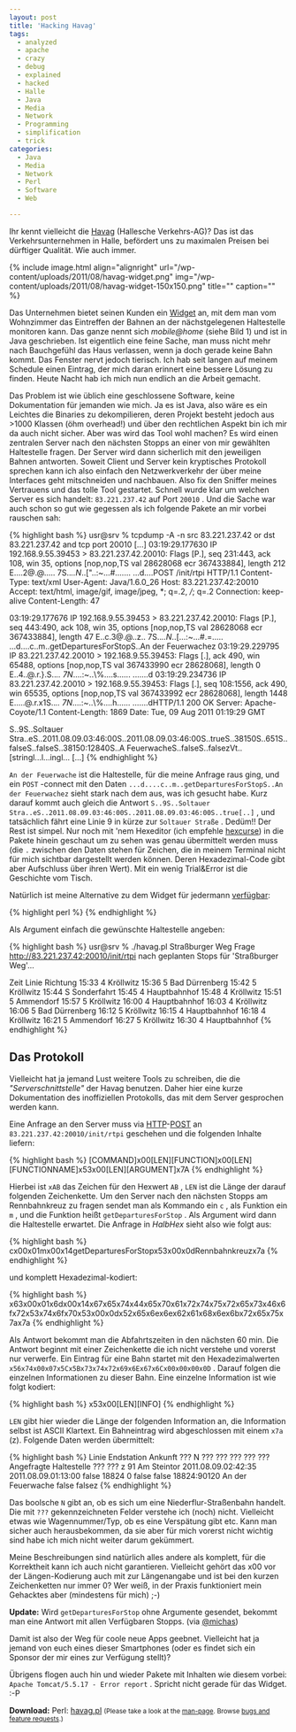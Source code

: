 ```yaml
---
layout: post
title: 'Hacking Havag'
tags:
  - analyzed
  - apache
  - crazy
  - debug
  - explained
  - hacked
  - Halle
  - Java
  - Media
  - Network
  - Programming
  - simplification
  - trick
categories:
  - Java
  - Media
  - Network
  - Perl
  - Software
  - Web

---
```


Ihr kennt vielleicht die <a href="http://www.havag.de/">Havag</a> (Hallesche Verkehrs-AG)? Das ist das Verkehrsunternehmen in Halle, befördert uns zu maximalen Preisen bei dürftiger Qualität. Wie auch immer.



{% include image.html align="alignright" url="/wp-content/uploads/2011/08/havag-widget.png" img="/wp-content/uploads/2011/08/havag-widget-150x150.png" title="" caption="" %}

Das Unternehmen bietet seinen Kunden ein <a href="http://www.havag.com/index.php?page=486">Widget</a> an, mit dem man vom Wohnzimmer das Eintreffen der Bahnen an der nächstgelegenen Haltestelle monitoren kann. Das ganze nennt sich <em>mobile@home</em> (siehe Bild 1) und ist in Java geschrieben. Ist eigentlich eine feine Sache, man muss nicht mehr nach Bauchgefühl das Haus verlassen, wenn ja doch gerade keine Bahn kommt. Das Fenster nervt jedoch tierisch. Ich hab seit langen auf meinem Schedule einen Eintrag, der mich daran erinnert eine bessere Lösung zu finden. Heute Nacht hab ich mich nun endlich an die Arbeit gemacht.

Das Problem ist wie üblich eine geschlossene Software, keine Dokumentation für jemanden wie mich. Ja es ist Java, also wäre es ein Leichtes die Binaries zu dekompilieren, deren Projekt besteht jedoch aus >1000 Klassen (öhm overhead!) und über den rechtlichen Aspekt bin ich mir da auch nicht sicher.
Aber was wird das Tool wohl machen? Es wird einen zentralen Server nach den nächsten Stopps an einer von mir gewählten Haltestelle fragen. Der Server wird dann sicherlich mit den jeweiligen Bahnen antworten.
Soweit Client und Server kein kryptisches Protokoll sprechen kann ich also einfach den Netzwerkverkehr der über meine Interfaces geht mitschneiden und nachbauen. Also fix den Sniffer meines Vertrauens und das tolle Tool gestartet. Schnell wurde klar um welchen Server es sich handelt:  `83.221.237.42`  auf Port  `20010` . Und die Sache war auch schon so gut wie gegessen als ich folgende Pakete an mir vorbei rauschen sah:



{% highlight bash %}
usr@srv % tcpdump -A -n src 83.221.237.42 or dst 83.221.237.42 and tcp port 20010
[...]
03:19:29.177630 IP 192.168.9.55.39453 > 83.221.237.42.20010: Flags [P.], seq 231:443, ack 108, win 35, options [nop,nop,TS val 28628068 ecr 367433884], length 212
E....2@.@.....  7S..*..N*..["..:~...#.......
...d....POST /init/rtpi HTTP/1.1
Content-Type: text/xml
User-Agent: Java/1.6.0_26
Host: 83.221.237.42:20010
Accept: text/html, image/gif, image/jpeg, *; q=.2, */*; q=.2
Connection: keep-alive
Content-Length: 47


03:19:29.177676 IP 192.168.9.55.39453 > 83.221.237.42.20010: Flags [P.], seq 443:490, ack 108, win 35, options [nop,nop,TS val 28628068 ecr 367433884], length 47
E..c.3@.@..z..  7S..*..N*..[...:~...#.=.....
...d....c..m..getDeparturesForStopS..An der Feuerwachez
03:19:29.229795 IP 83.221.237.42.20010 > 192.168.9.55.39453: Flags [.], ack 490, win 65488, options [nop,nop,TS val 367433990 ecr 28628068], length 0
E..4..@.r.}.S..*..      7N*....:~..\\%....s......
.......d
03:19:29.234736 IP 83.221.237.42.20010 > 192.168.9.55.39453: Flags [.], seq 108:1556, ack 490, win 65535, options [nop,nop,TS val 367433992 ecr 28628068], length 1448
E.....@.r.x1S..*..      7N*....:~..\\%....h......
.......dHTTP/1.1 200 OK
Server: Apache-Coyote/1.1
Content-Length: 1869
Date: Tue, 09 Aug 2011 01:19:29 GMT

S..9S..Soltauer Stra..eS..2011.08.09.03:46:00S..2011.08.09.03:46:00S..trueS..38150S..651S..falseS..falseS..38150:12840S..A FeuerwacheS..falseS..falsezVt..[stringl...l...ingl...
[...]
{% endhighlight %}



 `An der Feuerwache`  ist die Haltestelle, für die meine Anfrage raus ging, und ein  `POST` -connect mit den Daten  `...d....c..m..getDeparturesForStopS..An der Feuerwachez`  sieht stark nach dem aus, was ich gesucht habe. Kurz darauf kommt auch gleich die Antwort  `S..9S..Soltauer Stra..eS..2011.08.09.03:46:00S..2011.08.09.03:46:00S..true[..]` , und tatsächlich fährt eine Linie 9 in kürze zur  `Soltauer Straße` . Dedüm!!
Der Rest ist simpel. Nur noch mit 'nem Hexeditor (ich empfehle <a href="http://packages.qa.debian.org/h/hexcurse.html">hexcurse</a>) in die Pakete hinein geschaut um zu sehen was genau übermittelt werden muss (die  `.`  zwischen den Daten stehen für Zeichen, die in meinem Terminal nicht für mich sichtbar dargestellt werden können. Deren Hexadezimal-Code gibt aber Aufschluss über ihren Wert). Mit ein wenig Trial&Error ist die Geschichte vom Tisch.

Natürlich ist meine Alternative zu dem Widget für jedermann <a href="/wp-content/uploads/pipapo/scripts/havag.pl">verfügbar</a>:



{% highlight perl %}
{% endhighlight %}

Als Argument einfach die gewünschte Haltestelle angeben:

{% highlight bash %}
usr@srv % ./havag.pl Straßburger Weg
Frage http://83.221.237.42:20010/init/rtpi nach geplanten Stops für 'Straßburger Weg'...

 Zeit   Linie   Richtung
15:33       4   Kröllwitz
15:36       5   Bad Dürrenberg
15:42       5   Kröllwitz
15:44       S   Sonderfahrt
15:45       4   Hauptbahnhof
15:48       4   Kröllwitz
15:51       5   Ammendorf
15:57       5   Kröllwitz
16:00       4   Hauptbahnhof
16:03       4   Kröllwitz
16:06       5   Bad Dürrenberg
16:12       5   Kröllwitz
16:15       4   Hauptbahnhof
16:18       4   Kröllwitz
16:21       5   Ammendorf
16:27       5   Kröllwitz
16:30       4   Hauptbahnhof
{% endhighlight %}



<h2>Das Protokoll</h2>

Vielleicht hat ja jemand Lust weitere Tools zu schreiben, die die <em>"Serverschnittstelle"</em> der Havag benutzen. Daher hier eine kurze Dokumentation des inoffiziellen Protokolls, das mit dem Server gesprochen werden kann.

Eine Anfrage an den Server muss via <a href="http://en.wikipedia.org/wiki/Hypertext_Transfer_Protocol">HTTP</a>-<a href="http://en.wikipedia.org/wiki/POST_%28HTTP%29">POST</a> an  `83.221.237.42:20010/init/rtpi`  geschehen und die folgenden Inhalte liefern:



{% highlight bash %}
[COMMAND]x00[LEN][FUNCTION]x00[LEN][FUNCTIONNAME]x53x00[LEN][ARGUMENT]x7A
{% endhighlight %}



Hierbei ist  `xAB`  das Zeichen für den Hexwert  `AB` ,  `LEN`  ist die Länge der darauf folgenden Zeichenkette. Um den Server nach den nächsten Stopps am Rennbahnkreuz zu fragen sendet man als Kommando ein  `c` , als Funktion ein  `m` , und die Funktion heißt  `getDeparturesForStop` . Als Argument wird dann die Haltestelle erwartet. Die Anfrage in <em>HalbHex</em> sieht also wie folgt aus:



{% highlight bash %}
cx00x01mx00x14getDeparturesForStopx53x00x0dRennbahnkreuzx7a
{% endhighlight %}



und komplett Hexadezimal-kodiert:



{% highlight bash %}
x63x00x01x6dx00x14x67x65x74x44x65x70x61x72x74x75x72x65x73x46x6fx72x53x74x6fx70x53x00x0dx52x65x6ex6ex62x61x68x6ex6bx72x65x75x7ax7a
{% endhighlight %}



Als Antwort bekommt man die Abfahrtszeiten in den nächsten 60 min. Die Antwort beginnt mit einer Zeichenkette die ich nicht verstehe und vorerst nur verwerfe. Ein Eintrag für eine Bahn startet mit den Hexadezimalwerten  `x56x74x00x07x5Cx5Bx73x74x72x69x6Ex67x6Cx00x00x00x0D` . Darauf folgen die einzelnen Informationen zu dieser Bahn. Eine einzelne Information ist wie folgt kodiert:



{% highlight bash %}
x53x00[LEN][INFO]
{% endhighlight %}



 `LEN`  gibt hier wieder die Länge der folgenden Information an, die Information selbst ist ASCII Klartext. Ein Bahneintrag wird abgeschlossen mit einem  `x7a`  (z). Folgende Daten werden übermittelt:



{% highlight bash %}
Linie   Endstation      Ankunft                 ???                     N       ???     ???     ???     ???     ???             Angefragte Haltestelle  ???     ???  z
91      Am Steintor     2011.08.09.02:42:35     2011.08.09.01:13:00     false   18824   0       false   false   18824:90120     An der Feuerwache       false   falsez
{% endhighlight %}



Das boolsche  `N`  gibt an, ob es sich um eine Niederflur-Straßenbahn handelt. Die mit  `???`  gekennzeichneten Felder verstehe ich (noch) nicht. Vielleicht etwas wie Wagennummer/Typ, ob es eine Verspätung gibt etc. Kann man sicher auch herausbekommen, da sie aber für mich vorerst nicht wichtig sind habe ich mich nicht weiter darum gekümmert.

Meine Beschreibungen sind natürlich alles andere als komplett, für die Korrektheit kann ich auch nicht garantieren. Vielleicht gehört das x00 vor der Längen-Kodierung auch mit zur Längenangabe und ist bei den kurzen Zeichenketten nur immer 0? Wer weiß, in der Praxis funktioniert mein Gehacktes aber (mindestens für mich) ;-)

<strong>Update:</strong>
Wird  `getDeparturesForStop`  ohne Argumente gesendet, bekommt man eine Antwort mit allen Verfügbaren Stopps. (via <a href="https://twitter.com/#!/michas/status/101554674859130880">@michas</a>)

Damit ist also der Weg für coole neue Apps geebnet. Vielleicht hat ja jemand von euch eines dieser Smartphones (oder es findet sich ein Sponsor der mir eines zur Verfügung stellt)?

Übrigens flogen auch hin und wieder Pakete mit Inhalten wie diesem vorbei:  `Apache Tomcat/5.5.17 - Error report` . Spricht nicht gerade für das Widget. :-P


<div class="download"><strong>Download:</strong>
Perl: <a href="/wp-content/uploads/pipapo/scripts/havag.pl">havag.pl</a>
<small>(Please take a look at the <a href="/man-page/">man-page</a>. Browse <a href="https://bt.binfalse.de/">bugs and feature requests</a>.)</small>
</div>
